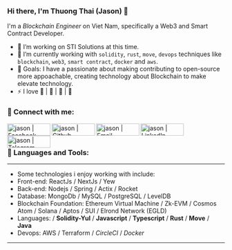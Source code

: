 <!-- List Of Websites-->
[facebook]: https://www.facebook.com/thuongzzu/
[github]: https://github.com/JasonElke
[gmail]: mailto:thhuondnn@gmail.com
[linkedin]: https://www.linkedin.com/in/thuongth/
[telegram]: https://t.me/jr_jason

### Hi there, I'm Thuong Thai (Jason) 👋

I'm a *Blockchain Engineer* on Viet Nam, specifically a Web3 and Smart Contract Developer.
- 🔭 I’m working on STI Solutions at this time.
- 🌱 I’m currently working with `solidity`, `rust`, `move`, `devops` techniques like `blockchain`, `web3`, `smart contract`, `docker` and `aws`.
- 🥅 Goals: I have a passionate about making contributing to open-source more appoachable, creating technology about Blockchain to make elevate technology.
- ⚡ I love  📗 | 🔮 | 🧘 | 🐶 
### 🎉 Connect with me:

[<img align="left" alt="jason | Facebook" width="100px" height="28px" src="https://img.shields.io/badge/Facebook-blue?style=for-the-badge&logo=facebook&logoColor=white" />][facebook]
[<img align="left" alt="jason | Github" width="100px" height="28px" src="https://img.shields.io/badge/Github-white?style=for-the-badge&logo=github&logoColor=black" />][github]
[<img align="left" alt="jason | Email" width="100px" height="28px" src="https://img.shields.io/badge/Gmail-red?style=for-the-badge&logo=gmail&logoColor=white" />][gmail]
[<img align="left" alt="jason | LinkedIn" width="100px" height="28px" src="https://img.shields.io/badge/Linkedin-white?style=for-the-badge&logo=linkedin&logoColor=blue" />][linkedin]
[<img align="left" alt="jason | Telegram" width="100px" height="28px" src="https://img.shields.io/badge/Telegram-blue?style=for-the-badge&logo=telegram&logoColor=white" />][telegram]

<br />
<br />

### 🎯 Languages and Tools:
---
- Some technologies i enjoy working with include:
 - Front-end: ReactJs / NextJs / Yew
 - Back-end: Nodejs / Spring / Actix / Rocket
 - Database: MongoDb / MySQL / PostgreSQL / LevelDB
 - Blockchain Foundation: Ethereum Virtual Machine / Zk-EVM / Cosmos Atom / Solana / Aptos / SUI / Elrond Network (EGLD)
 - Languages: / **Solidity-Yul** / **Javascript** / **Typescript** / **Rust** / **Move** / **Java**
 - Devops: AWS / Terraform / *CircleCI* / *Docker*
---
<br />
<br />
